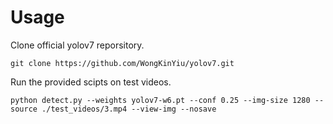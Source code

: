 # Usage
Clone official yolov7 reporsitory.
```shell
git clone https://github.com/WongKinYiu/yolov7.git
```

Run the provided scipts on test videos.
```shell
python detect.py --weights yolov7-w6.pt --conf 0.25 --img-size 1280 --source ./test_videos/3.mp4 --view-img --nosave
```
